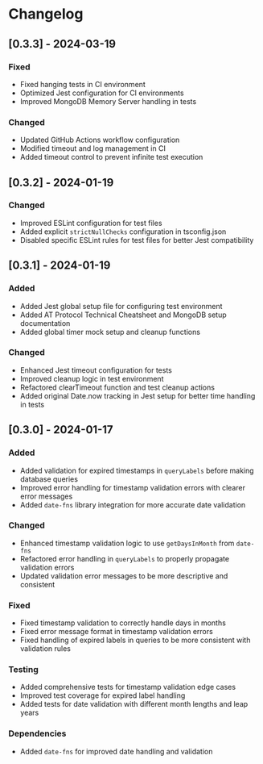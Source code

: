 # Changelog

## [0.3.3] - 2024-03-19

### Fixed

- Fixed hanging tests in CI environment
- Optimized Jest configuration for CI environments
- Improved MongoDB Memory Server handling in tests

### Changed

- Updated GitHub Actions workflow configuration
- Modified timeout and log management in CI
- Added timeout control to prevent infinite test execution


## [0.3.2] - 2024-01-19

### Changed

- Improved ESLint configuration for test files
- Added explicit `strictNullChecks` configuration in tsconfig.json
- Disabled specific ESLint rules for test files for better Jest compatibility

## [0.3.1] - 2024-01-19

### Added

- Added Jest global setup file for configuring test environment
- Added AT Protocol Technical Cheatsheet and MongoDB setup documentation
- Added global timer mock setup and cleanup functions

### Changed

- Enhanced Jest timeout configuration for tests
- Improved cleanup logic in test environment
- Refactored clearTimeout function and test cleanup actions
- Added original Date.now tracking in Jest setup for better time handling in tests

## [0.3.0] - 2024-01-17

### Added

- Added validation for expired timestamps in `queryLabels` before making database queries
- Improved error handling for timestamp validation errors with clearer error messages
- Added `date-fns` library integration for more accurate date validation

### Changed

- Enhanced timestamp validation logic to use `getDaysInMonth` from `date-fns`
- Refactored error handling in `queryLabels` to properly propagate validation errors
- Updated validation error messages to be more descriptive and consistent

### Fixed

- Fixed timestamp validation to correctly handle days in months
- Fixed error message format in timestamp validation errors
- Fixed handling of expired labels in queries to be more consistent with validation rules

### Testing

- Added comprehensive tests for timestamp validation edge cases
- Improved test coverage for expired label handling
- Added tests for date validation with different month lengths and leap years

### Dependencies

- Added `date-fns` for improved date handling and validation
